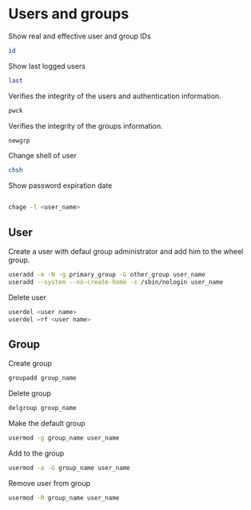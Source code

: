 # Users and groups

Show real and effective user and group IDs

```bash
id
```

Show last logged users

```bash
last
```

Verifies the integrity of the users and authentication information.

```bash
pwck
```

Verifies the integrity of the groups information.

```bash
newgrp
```

Change shell of user

```bash
chsh
```

Show password expiration date

```bash

chage -l <user_name>
```

## User

Create a user with defaul group administrator and add him to the wheel group.

```bash
useradd -m -N -g primary_group -G other_group user_name
useradd --system --no-create-home -s /sbin/nologin user_name
```

Delete user

```bash
userdel <user name>
userdel –rf <user name>
```

## Group

Create group

```bash
groupadd group_name
```

Delete group

```bash
delgroup group_name
```

Make the default group

```bash
usermod -g group_name user_name
```

Add to the group

```bash
usermod -a -G group_name user_name
```

Remove user from group

```bash
usermod -R group_name user_name
```
